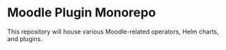 # Moodle Plugin Monorepo

This repository will house various Moodle-related operators, Helm charts, and plugins.
